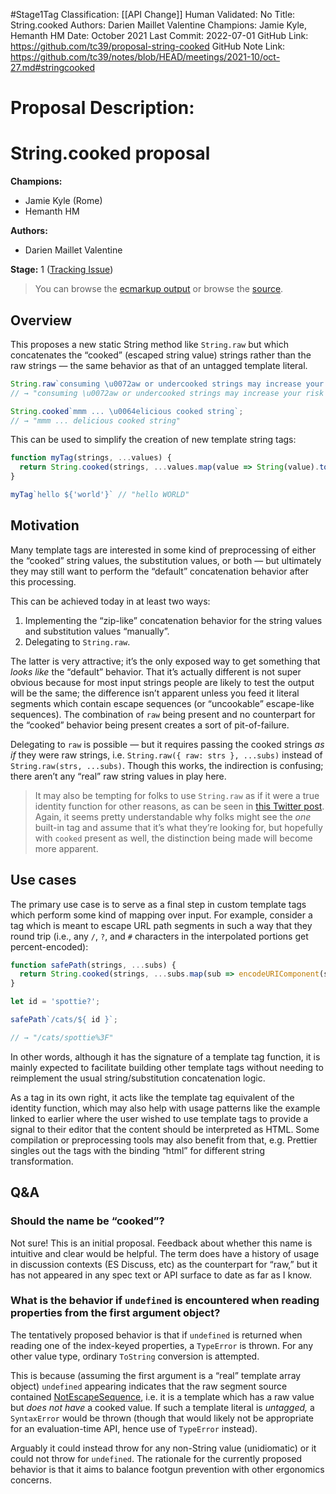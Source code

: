 #Stage1Tag
Classification: [[API Change]]
Human Validated: No
Title: String.cooked
Authors: Darien Maillet Valentine
Champions: Jamie Kyle, Hemanth HM
Date: October 2021
Last Commit: 2022-07-01
GitHub Link: https://github.com/tc39/proposal-string-cooked
GitHub Note Link: https://github.com/tc39/notes/blob/HEAD/meetings/2021-10/oct-27.md#stringcooked

# Proposal Description:
# String.cooked proposal

**Champions:**

- Jamie Kyle (Rome)
- Hemanth HM 

**Authors:**

- Darien Maillet Valentine

**Stage:** 1 ([Tracking Issue](https://github.com/bathos/proposal-string-cooked/issues/3))

> You can browse the [ecmarkup output](https://tc39.es/proposal-string-cooked/)
or browse the [source](https://github.com/bathos/proposal-string-cooked/blob/HEAD/spec.emu).

## Overview

This proposes a new static String method like `String.raw` but which
concatenates the “cooked” (escaped string value) strings rather than the raw
strings — the same behavior as that of an untagged template literal.

```js
String.raw`consuming \u0072aw or undercooked strings may increase your risk of stringborne illness`;
// → "consuming \u0072aw or undercooked strings may increase your risk of stringborne illness"

String.cooked`mmm ... \u0064elicious cooked string`;
// → "mmm ... delicious cooked string"
```

This can be used to simplify the creation of new template string tags:

```js
function myTag(strings, ...values) {
  return String.cooked(strings, ...values.map(value => String(value).toUpperCase())
}

myTag`hello ${'world'}` // "hello WORLD"
```

## Motivation

Many template tags are interested in some kind of preprocessing of either the
“cooked” string values, the substitution values, or both — but ultimately they
may still want to perform the “default” concatenation behavior after this
processing.

This can be achieved today in at least two ways:

1. Implementing the “zip-like” concatenation behavior for the string values and
   substitution values “manually”.
2. Delegating to `String.raw`.

The latter is very attractive; it’s the only exposed way to get something that
_looks like_ the “default” behavior. That it’s actually different is not super
obvious because for most input strings people are likely to test the output will
be the same; the difference isn’t apparent unless you feed it literal segments
which contain escape sequences (or “uncookable” escape-like sequences). The
combination of `raw` being present and no counterpart for the “cooked” behavior
being present creates a sort of pit-of-failure.

Delegating to `raw` is possible — but it requires passing the cooked strings _as
if_ they were raw strings, i.e. `String.raw({ raw: strs }, ...subs)` instead of
`String.raw(strs, ...subs)`. Though this works, the indirection is confusing;
there aren’t any “real” raw string values in play here.

> It may also be tempting for folks to use `String.raw` as if it were a true
> identity function for other reasons, as can be seen in
> [this Twitter post](https://twitter.com/wcbytes/status/1430271001632415745).
> Again, it seems pretty understandable why folks might see the _one_ built-in
> tag and assume that it’s what they’re looking for, but hopefully with `cooked`
> present as well, the distinction being made will become more apparent.

## Use cases

The primary use case is to serve as a final step in custom template tags which
perform some kind of mapping over input. For example, consider a tag which is
meant to escape URL path segments in such a way that they round trip (i.e., any
`/`, `?`, and `#` characters in the interpolated portions get percent-encoded):

```js
function safePath(strings, ...subs) {
  return String.cooked(strings, ...subs.map(sub => encodeURIComponent(sub)));
}

let id = 'spottie?';

safePath`/cats/${ id }`;

// → "/cats/spottie%3F"
```

In other words, although it has the signature of a template tag function, it is
mainly expected to facilitate building other template tags without needing to
reimplement the usual string/substitution concatenation logic.

As a tag in its own right, it acts like the template tag equivalent of the
identity function, which may also help with usage patterns like the example
linked to earlier where the user wished to use template tags to provide a signal
to their editor that the content should be interpreted as HTML. Some compilation
or preprocessing tools may also benefit from that, e.g. Prettier singles out the
tags with the binding “html” for different string transformation.

## Q&A

### Should the name be “cooked”?

Not sure! This is an initial proposal. Feedback about whether this name
is intuitive and clear would be helpful. The term does have a history of usage
in discussion contexts (ES Discuss, etc) as the counterpart for “raw,” but it
has not appeared in any spec text or API surface to date as far as I know.

### What is the behavior if `undefined` is encountered when reading properties from the first argument object?

The tentatively proposed behavior is that if `undefined` is returned when
reading one of the index-keyed properties, a `TypeError` is thrown. For any
other value type, ordinary `ToString` conversion is attempted.

This is because (assuming the first argument is a “real” template array object)
`undefined` appearing indicates that the raw segment source contained
[NotEscapeSequence](https://tc39.es/ecma262/#prod-NotEscapeSequence), i.e.
it is a template which has a raw value but _does not have_ a cooked value. If
such a template literal is _untagged,_ a `SyntaxError` would be thrown (though
that would likely not be appropriate for an evaluation-time API, hence use of
`TypeError` instead).

Arguably it could instead throw for any non-String value (unidiomatic) or it
could not throw for `undefined`. The rationale for the currently proposed
behavior is that it aims to balance footgun prevention with other ergonomics
concerns.
